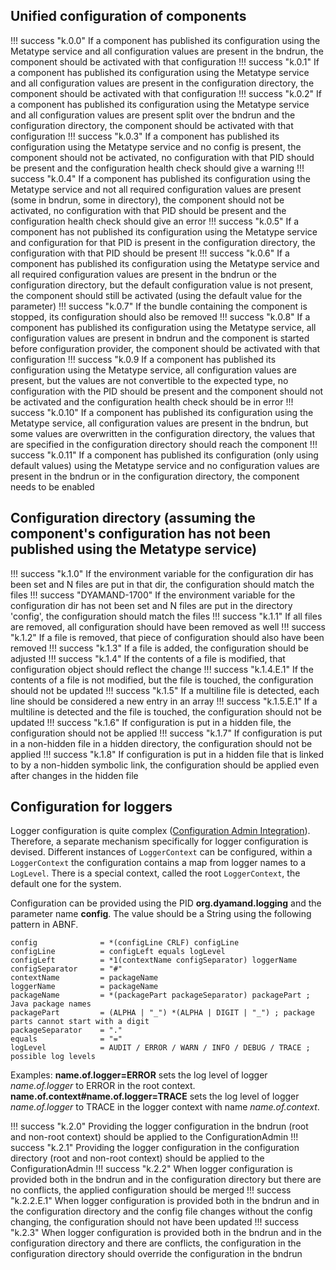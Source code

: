## Unified configuration of components

!!! success "k.0.0"
    If a component has published its configuration using the Metatype service and all configuration values are present in the bndrun, the component should be activated with that configuration
!!! success "k.0.1"
    If a component has published its configuration using the Metatype service and  all configuration values are present in the configuration directory, the component should be activated with that configuration
!!! success "k.0.2"
    If a component has published its configuration using the Metatype service and all configuration values are present split over the bndrun and the configuration directory, the component should be activated with that configuration
!!! success "k.0.3"
    If a component has published its configuration using the Metatype service and no config is present, the component should not be activated, no configuration with that PID should be present and the configuration health check should give a warning
!!! success "k.0.4"
    If a component has published its configuration using the Metatype service and not all required configuration values are present (some in bndrun, some in directory), the component should not be activated, no configuration with that PID should be present and the configuration health check should give an error
!!! success "k.0.5"
    If a component has not published its configuration using the Metatype service and configuration for that PID is present in the configuration directory, the configuration with that PID should be present
!!! success "k.0.6"
    If a component has published its configuration using the Metatype service and all required configuration values are present in the bndrun or the configuration directory, but the default configuration value is not present, the component should still be activated (using the default value for the parameter)
!!! success "k.0.7"
    If the bundle containing the component is stopped, its configuration should also be removed
!!! success "k.0.8"
    If a component has published its configuration using the Metatype service, all configuration values are present in bndrun and the component is started before configuration provider, the component should be activated with that configuration
!!! success "k.0.9
    If a component has published its configuration using the Metatype service, all configuration values are present, but the values are not convertible to the expected type, no configuration with the PID should be present and the component should not be activated and the configuration health check should be in error
!!! success "k.0.10"
    If a component has published its configuration using the Metatype service, all configuration values are present in the bndrun, but some values are overwritten in the configuration directory, the values that are specified in the configuration directory should reach the component
!!! success "k.0.11"
    If a component has published its configuration (only using default values) using the Metatype service and no configuration values are present in the bndrun or in the configuration directory, the component needs to be enabled

## Configuration directory (assuming the component's configuration has not been published using the Metatype service)

!!! success "k.1.0"
    If the environment variable for the configuration dir has been set and N files are put in that dir, the configuration should match the files
!!! success "DYAMAND-1700"
    If the environment variable for the configuration dir has not been set and N files are put in the directory 'config', the configuration should match the files
!!! success "k.1.1"
    If all files are removed, all configuration should have been removed as well
!!! success "k.1.2"
    If a file is removed, that piece of configuration should also have been removed
!!! success "k.1.3"
    If a file is added, the configuration should be adjusted
!!! success "k.1.4"
    If the contents of a file is modified, that configuration object should reflect the change
!!! success "k.1.4.E.1"
    If the contents of a file is not modified, but the file is touched, the configuration should not be updated
!!! success "k.1.5"
    If a multiline file is detected, each line should be considered a new entry in an array
!!! success "k.1.5.E.1"
    If a multiline is detected and the file is touched, the configuration should not be updated
!!! success "k.1.6"
    If configuration is put in a hidden file, the configuration should not be applied
!!! success "k.1.7"
    If configuration is put in a non-hidden file in a hidden directory, the configuration should not be applied
!!! success "k.1.8"
    If configuration is put in a hidden file that is linked to by a non-hidden symbolic link, the configuration should be applied even after changes in the hidden file

## Configuration for loggers

Logger configuration is quite complex ([Configuration Admin Integration](https://docs.osgi.org/specification/osgi.cmpn/7.0.0/service.log.html#d0e2548)). Therefore, a separate mechanism specifically for logger configuration is devised. Different instances of ```LoggerContext``` can be configured, within a ```LoggerContext``` the configuration contains a map from logger names to a ```LogLevel```. There is a special context, called the root ```LoggerContext```, the default one for the system.

Configuration can be provided using the PID **org.dyamand.logging** and the parameter name **config**. The value should be a String using the following pattern in ABNF.
```
config              = *(configLine CRLF) configLine
configLine          = configLeft equals logLevel
configLeft          = *1(contextName configSeparator) loggerName
configSeparator     = "#"
contextName         = packageName
loggerName          = packageName
packageName         = *(packagePart packageSeparator) packagePart ; Java package names
packagePart         = (ALPHA | "_") *(ALPHA | DIGIT | "_") ; package parts cannot start with a digit
packageSeparator    = "."
equals              = "="
logLevel            = AUDIT / ERROR / WARN / INFO / DEBUG / TRACE ; possible log levels
```

Examples:
**name.of.logger=ERROR** sets the log level of logger _name.of.logger_ to ERROR in the root context.
**name.of.context#name.of.logger=TRACE** sets the log level of logger _name.of.logger_ to TRACE in the logger context with name _name.of.context_.

!!! success "k.2.0"
    Providing the logger configuration in the bndrun (root and non-root context) should be applied to the ConfigurationAdmin
!!! success "k.2.1"
    Providing the logger configuration in the configuration directory (root and non-root context) should be applied to the ConfigurationAdmin
!!! success "k.2.2"
    When logger configuration is provided both in the bndrun and in the configuration directory but there are no conflicts, the applied configuration should be merged
!!! success "k.2.2.E.1"
    When logger configuration is provided both in the bndrun and in the configuration directory and the config file changes without the config changing, the configuration should not have been updated
!!! success "k.2.3"
    When logger configuration is provided both in the bndrun and in the configuration directory and there are conflicts, the configuration in the configuration directory should override the configuration in the bndrun

